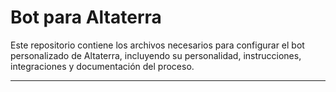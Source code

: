 # Bot para Altaterra

Este repositorio contiene los archivos necesarios para configurar el bot personalizado de Altaterra, incluyendo su personalidad, instrucciones, integraciones y documentación del proceso.

---
